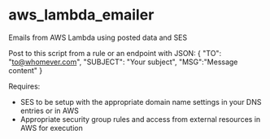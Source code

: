 # aws_lambda_emailer
Emails from AWS Lambda using posted data and SES

Post to this script from a rule or an endpoint with JSON: { "TO": "to@whomever.com", "SUBJECT": "Your subject", "MSG":"Message content" }

Requires:
- SES to be setup with the appropriate domain name settings in your DNS entries or in AWS
- Appropriate security group rules and access from external resources in AWS for execution 
